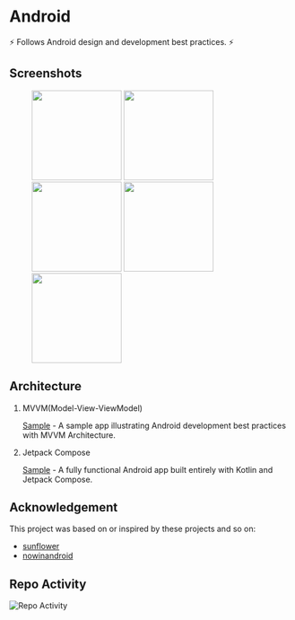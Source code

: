 # Android

:zap: Follows Android design and development best practices. :zap:

## Screenshots

<figure class="third">
    <img src="https://github.com/cnwutianhao/android/assets/13990136/6d7747d2-9920-496d-838e-aa7fd37adbb6" width="160"/> <img src="https://github.com/cnwutianhao/android/assets/13990136/55718d0b-075f-4a4f-a65d-9f43be89551f" width="160"/> <img src="https://github.com/cnwutianhao/android/assets/13990136/924151fd-463b-4d59-9c0b-b6ad4cbf9bf3" width="160"/> <img src="https://github.com/cnwutianhao/android/assets/13990136/87dadf08-d71d-4a08-a3a2-0b2af79ec221" width="160"/> <img src="https://github.com/cnwutianhao/android/assets/13990136/298a062d-6ef7-42dc-8f97-ae236a546b9c" width="160"/>
</figure>

## Architecture

1. MVVM(Model-View-ViewModel)

   [Sample](https://github.com/cnwutianhao/android/tree/main/mvvm) - A sample app illustrating Android development best practices with MVVM Architecture.

2. Jetpack Compose

   [Sample](https://github.com/cnwutianhao/android/tree/main/compose) - A fully functional Android app built entirely with Kotlin and Jetpack Compose.

## Acknowledgement

This project was based on or inspired by these projects and so on:
+ [sunflower](https://github.com/android/sunflower)
+ [nowinandroid](https://github.com/android/nowinandroid)

## Repo Activity

![Repo Activity](https://repobeats.axiom.co/api/embed/5a9cc9743c96472475ad94a3e527ddc65e0d32ee.svg "Repobeats analytics image")
